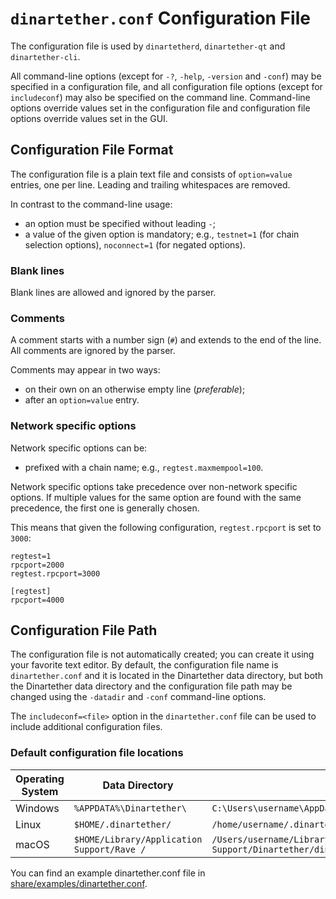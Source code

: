 # `dinartether.conf` Configuration File

The configuration file is used by `dinartetherd`, `dinartether-qt` and `dinartether-cli`.

All command-line options (except for `-?`, `-help`, `-version` and `-conf`) may be specified in a configuration file, and all configuration file options (except for `includeconf`) may also be specified on the command line. Command-line options override values set in the configuration file and configuration file options override values set in the GUI.

## Configuration File Format

The configuration file is a plain text file and consists of `option=value` entries, one per line. Leading and trailing whitespaces are removed.

In contrast to the command-line usage:
- an option must be specified without leading `-`;
- a value of the given option is mandatory; e.g., `testnet=1` (for chain selection options), `noconnect=1` (for negated options).

### Blank lines

Blank lines are allowed and ignored by the parser.

### Comments

A comment starts with a number sign (`#`) and extends to the end of the line. All comments are ignored by the parser.

Comments may appear in two ways:
- on their own on an otherwise empty line (_preferable_);
- after an `option=value` entry.

### Network specific options

Network specific options can be:
- prefixed with a chain name; e.g., `regtest.maxmempool=100`.

Network specific options take precedence over non-network specific options.
If multiple values for the same option are found with the same precedence, the
first one is generally chosen.

This means that given the following configuration, `regtest.rpcport` is set to `3000`:

```
regtest=1
rpcport=2000
regtest.rpcport=3000

[regtest]
rpcport=4000
```

## Configuration File Path

The configuration file is not automatically created; you can create it using your favorite text editor. By default, the configuration file name is `dinartether.conf` and it is located in the Dinartether data directory, but both the Dinartether data directory and the configuration file path may be changed using the `-datadir` and `-conf` command-line options.

The `includeconf=<file>` option in the `dinartether.conf` file can be used to include additional configuration files.

### Default configuration file locations

Operating System | Data Directory | Example Path
-- | -- | --
Windows | `%APPDATA%\Dinartether\` | `C:\Users\username\AppData\Roaming\Dinartether\dinartether.conf`
Linux | `$HOME/.dinartether/` | `/home/username/.dinartether/dinartether.conf`
macOS | `$HOME/Library/Application Support/Rave /` | `/Users/username/Library/Application Support/Dinartether/dinartether.conf`

You can find an example dinartether.conf file in [share/examples/dinartether.conf](../share/examples/dinartether.conf).
